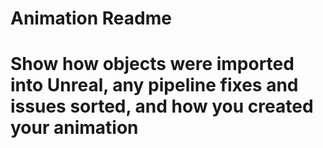 # Animation Readme
# Show how objects were imported into Unreal, any pipeline fixes and issues sorted, and how you created your animation